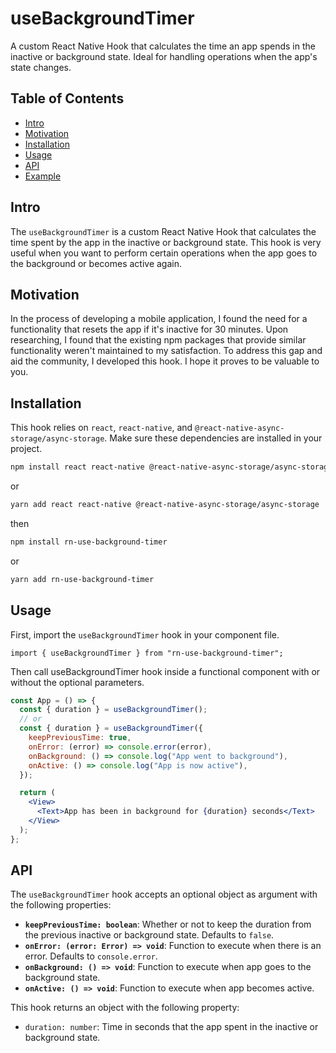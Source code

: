 <h1>useBackgroundTimer</h1>
<p>A custom React Native Hook that calculates the time an app spends in the inactive or background state. Ideal for handling operations when the app's state changes.</p>
<h2>Table of Contents</h2>
<ul>
<li><a href="#intro" target="_new">Intro</a></li>
<li><a href="#motivation" target="_new">Motivation</a></li>
<li><a href="#installation" target="_new">Installation</a></li>
<li><a href="#usage" target="_new">Usage</a></li>
<li><a href="#api" target="_new">API</a></li>
<li><a href="#example" target="_new">Example</a></li>
</ul>

## Intro

<p>The <code>useBackgroundTimer</code> is a custom React Native Hook that calculates the time spent by the app in the inactive or background state. This hook is very useful when you want to perform certain operations when the app goes to the background or becomes active again.</p>

## Motivation

<p>In the process of developing a mobile application, I found the need for a functionality that resets the app if it's inactive for 30 minutes. Upon researching, I found that the existing npm packages that provide similar functionality weren't maintained to my satisfaction. To address this gap and aid the community, I developed this hook. I hope it proves to be valuable to you.</p>

## Installation

<p>This hook relies on <code>react</code>, <code>react-native</code>, and <code>@react-native-async-storage/async-storage</code>. Make sure these dependencies are installed in your project.</p>

```bash
npm install react react-native @react-native-async-storage/async-storage
```

or

```bash
yarn add react react-native @react-native-async-storage/async-storage
```

then

```bash
npm install rn-use-background-timer
```

or

```bash
yarn add rn-use-background-timer
```

## Usage

<p>First, import the <code>useBackgroundTimer</code> hook in your component file.</p>
<code>import { useBackgroundTimer } from "rn-use-background-timer";</code>

<p>Then call useBackgroundTimer hook inside a functional component with or without the optional parameters.</p>

```jsx
const App = () => {
  const { duration } = useBackgroundTimer();
  // or
  const { duration } = useBackgroundTimer({
    keepPreviousTime: true,
    onError: (error) => console.error(error),
    onBackground: () => console.log("App went to background"),
    onActive: () => console.log("App is now active"),
  });

  return (
    <View>
      <Text>App has been in background for {duration} seconds</Text>
    </View>
  );
};
```

## API

<p>The <code>useBackgroundTimer</code> hook accepts an optional object as argument with the following properties:</p>
<ul>
    <li><code><strong>keepPreviousTime: boolean</strong></code>: Whether or not to keep the duration from the previous inactive or background state. Defaults to <code>false</code>.</li>
    <li><code><strong>onError: (error: Error) =&gt; void</strong></code>: Function to execute when there is an error. Defaults to <code>console.error</code>.</li>
    <li><code><strong>onBackground: () =&gt; void</strong></code>: Function to execute when app goes to the background state.</li>
    <li><code><strong>onActive: () =&gt; void</strong></code>: Function to execute when app becomes active.</li>
</ul>
<p>This hook returns an object with the following property:</p>
<ul>
    <li><code>duration: number</code>: Time in seconds that the app spent in the inactive or background state.</li>
</ul>

